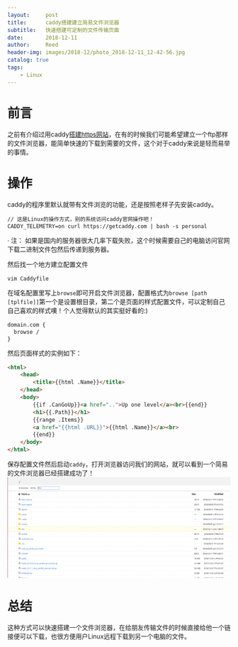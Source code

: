 ```yaml
---
layout:     post
title:      caddy搭建建立简易文件浏览器
subtitle:   快速搭建可定制的文件传输页面
date:       2018-12-11
author:     Reed
header-img: images/2018-12/photo_2018-12-11_12-42-56.jpg
catalog: true
tags:
    - Linux
---
```


# 前言
之前有介绍过用caddy[搭建https网站](/2018/11/24/给自己的网站启用https)，在有的时候我们可能希望建立一个ftp那样的文件浏览器，能简单快速的下载到需要的文件，这个对于caddy来说是轻而易举的事情。

# 操作
caddy的程序里默认就带有文件浏览的功能，还是按照老样子先安装caddy。
```
// 这是Linux的操作方式，别的系统访问caddy官网操作吧！
CADDY_TELEMETRY=on curl https://getcaddy.com | bash -s personal
```
· 注： 如果是国内的服务器很大几率下载失败，这个时候需要自己的电脑访问官网下载二进制文件包然后传递到服务器。

然后找一个地方建立配置文件
```
vim Caddyfile
```
在域名配置里写上`browse`即可开启文件浏览器，配置格式为`browse [path [tplfile]]`第一个是设置根目录，第二个是页面的样式配置文件，可以定制自己自己喜欢的样式噢！个人觉得默认的其实挺好看的:)
```
domain.com {
  browse /
}
```
然后页面样式的实例如下：
``` html
<html>
	<head>
		<title>{{html .Name}}</title>
	</head>
	<body>
		{{if .CanGoUp}}<a href="..">Up one level</a><br>{{end}}
		<h1>{{.Path}}</h1>
		{{range .Items}}
		<a href="{{html .URL}}">{{html .Name}}</a><br>
		{{end}}
	</body>
</html> 
```
保存配置文件然后启动`caddy`，打开浏览器访问我们的网站，就可以看到一个简易的文件浏览器已经搭建成功了！
![](/images/2018-12/81211123557.png)

# 总结
这种方式可以快速搭建一个文件浏览器，在给朋友传输文件的时候直接给他一个链接便可以下载，也很方便用户Linux远程下载到另一个电脑的文件。
